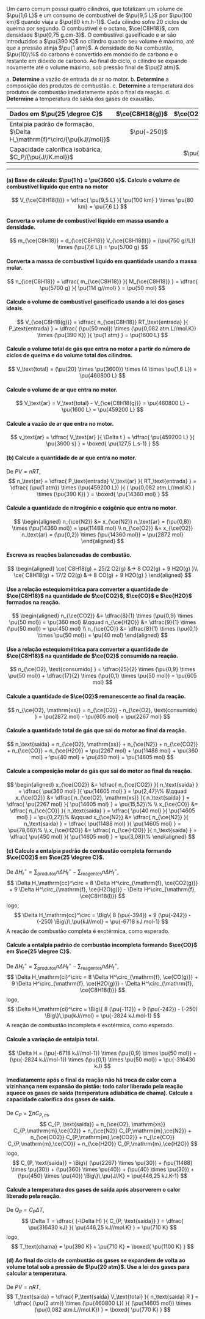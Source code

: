 Um carro comum possui quatro cilindros, que totalizam um volume de $\pu{1,6 L}$ e um consumo de combustível de $\pu{9,5 L}$ por $\pu{100 km}$ quando viaja a $\pu{80 km.h-1}$. Cada cilindro sofre 20 ciclos de queima por segundo. O combustível é o octano, $\ce{C8H18}$, com densidade $\pu{0,75 g.cm-3}$. O combustível gaseificado e ar são introduzidos a $\pu{390 K}$ no cilindro quando seu volume é máximo, até que a pressão atinja $\pu{1 atm}$. A densidade do  Na combustão, $\pu{10}\%$ do carbono é convertido em monóxido de carbono e o restante em dióxido de carbono. Ao final do ciclo, o cilindro se expande novamente até o volume máximo, sob pressão final de $\pu{2 atm}$.

a. **Determine** a vazão de entrada de ar no motor.
b. **Determine** a composição dos produtos de combustão.
c. **Determine** a temperatura dos produtos de combustão imediatamente após o final da reação.
d. **Determine** a temperatura de saída dos gases de exaustão.

| Dados em $\pu{25 \degree C}$                                            | $\ce{C8H18(g)}$ | $\ce{O2(g)}$ | $\ce{N2(g)}$ | $\ce{H2O(g)}$ | $\ce{CO2(g)}$ | $\ce{CO(g)}$ |
| :---------------------------------------------------------------------- | --------------: | -----------: | -----------: | ------------: | ------------: | -----------: |
| Entalpia padrão de formação, $\Delta H_\mathrm{f}^\circ/{\pu{kJ//mol}}$ |     $\pu{-250}$ |              |              |   $\pu{-242}$ |   $\pu{-394}$ |  $\pu{-112}$ |
| Capacidade calorífica isobárica, $C_P/{\pu{J//K.mol}}$                  |                 |    $\pu{30}$ |    $\pu{30}$ |     $\pu{40}$ |     $\pu{40}$ |    $\pu{30}$ |

---

#### **(a)** Base de cálculo: $\pu{1 h} = \pu{3600 s}$. Calcule o volume de combustível líquido que entra no motor

$$
    V_{\ce{C8H18(l)}}
        = \dfrac{ \pu{9,5 L} }{ \pu{100 km} } \times \pu{80 km}
        = \pu{7,6 L}
$$

#### Converta o volume de combustível líquido em massa usando a densidade.

$$
    m_{\ce{C8H18}}
        = d_{\ce{C8H18}} V_{\ce{C8H18(l)}}
        = (\pu{750 g//L}) \times (\pu{7,6 L})
        = \pu{5700 g}
$$

#### Converta a massa de combustível líquido em quantidade usando a massa molar.

$$
    n_{\ce{C8H18}}
        = \dfrac{ m_{\ce{C8H18}} }{ M_{\ce{C8H18}} }
        = \dfrac{ \pu{5700 g} }{ \pu{114 g//mol} }
        = \pu{50 mol}
$$

#### Calcule o volume de combustível gaseificado usando a lei dos gases ideais.

$$
    V_{\ce{C8H18(g)}}
        = \dfrac{ n_{\ce{C8H18}} RT_\text{entrada} }{ P_\text{entrada} }
        = \dfrac{ (\pu{50 mol}) \times (\pu{0,082 atm.L//mol.K}) \times (\pu{390 K}) }{ \pu{1 atm} }
        = \pu{1600 L}
$$

#### Calcule o volume total de gás que entra no motor a partir do número de ciclos de queima e do volume total dos cilindros.

$$
    V_\text{total} 
        = (\pu{20} \times \pu{3600}) \times (4 \times \pu{1,6 L})
        = \pu{460800 L}
$$

#### Calcule o volume de ar que entra no motor.

$$
    V_\text{ar} 
        =  V_\text{total} - V_{\ce{C8H18(g)}}
        = \pu{460800 L} - \pu{1600 L}
        = \pu{459200 L}
$$

#### Calcule a vazão de ar que entra no motor.

$$
    v_\text{ar} 
        = \dfrac{ V_\text{ar}  }{ \Delta t }
        = \dfrac{ \pu{459200 L} }{ \pu{3600 s} }
        = \boxed{ \pu{127,5 L.s-1} }
$$

#### **(b)** Calcule a quantidade de ar que entra no motor.

De $PV = nRT$,
$$
    n_\text{ar} 
        = \dfrac{ P_\text{entrada} V_\text{ar} }{ RT_\text{entrada} }
        = \dfrac{ (\pu{1 atm}) \times (\pu{459200 L}) }{ ( \pu{0,082 atm.L//mol.K} ) \times (\pu{390 K}) }
        = \boxed{ \pu{14360 mol} }
$$

#### Calcule a quantidade de nitrogênio e oxigênio que entra no motor.

$$
\begin{aligned}
    n_{\ce{N2}} 
        &= x_{\ce{N2}} n_\text{ar} 
        = (\pu{0,8}) \times (\pu{14360 mol})
        = \pu{11488 mol} \\
    n_{\ce{O2}} 
        &= x_{\ce{O2}} n_\text{ar} 
        = (\pu{0,2}) \times (\pu{14360 mol})
        = \pu{2872 mol}
\end{aligned}
$$

#### Escreva as reações balanceadas de combustão.

$$
\begin{aligned}
    \ce{ C8H18(g) + 25/2 O2(g) &-> 8 CO2(g) + 9 H2O(g) }\\
    \ce{ C8H18(g) + 17/2 O2(g) &-> 8 CO(g)  + 9 H2O(g) }
\end{aligned}
$$

#### Use a relação estequiométrica para converter a quantidade de $\ce{C8H18}$ na quantidade de $\ce{CO2}$, $\ce{CO}$ e $\ce{H2O}$ formados na reação.

$$
\begin{aligned}
    n_{\ce{CO2}} 
        &= \dfrac{8}{1} \times (\pu{0,9} \times \pu{50 mol})
        = \pu{360 mol}
    &\qquad
    n_{\ce{H2O}} 
        &= \dfrac{9}{1} \times (\pu{50 mol})
        = \pu{450 mol} \\
    n_{\ce{CO}} 
        &= \dfrac{8}{1} \times (\pu{0,1} \times \pu{50 mol})
        = \pu{40 mol}
\end{aligned}
$$

#### Use a relação estequiométrica para converter a quantidade de $\ce{C8H18}$ na quantidade de $\ce{O2}$ consumido na reação.

$$
    n_{\ce{O2}, \text{consumido} } 
        = \dfrac{25}{2} \times (\pu{0,9} \times \pu{50 mol})
            + \dfrac{17}{2} \times (\pu{0,1} \times \pu{50 mol})
        = \pu{605 mol}
$$

#### Calcule a quantidade de $\ce{O2}$ remanescente ao final da reação.

$$
    n_{\ce{O2}, \mathrm{xs}} 
        = n_{\ce{O2}} -  n_{\ce{O2}, \text{consumido} } 
        = \pu{2872 mol} - \pu{605 mol} 
        = \pu{2267 mol} 
$$

#### Calcule a quantidade total de gás que sai do motor ao final da reação.

$$
    n_\text{saída}
        = n_{\ce{O2}, \mathrm{xs}} + n_{\ce{N2}} + n_{\ce{CO2}} + n_{\ce{CO}} + n_{\ce{H2O}} 
        = \pu{2267 mol} + \pu{11488 mol} + \pu{360 mol} + \pu{40 mol} + \pu{450 mol}
        = \pu{14605 mol}
$$

#### Calcule a composição molar do gás que sai do motor ao final da reação.

$$
\begin{aligned}
    x_{\ce{CO2}} 
        &= \dfrac{ n_{\ce{CO2}} }{ n_\text{saída} }
        = \dfrac{ \pu{360 mol} }{ \pu{14605 mol} }
        = \pu{2,47}\%
    &\qquad
    x_{\ce{O2}} 
        &= \dfrac{ n_{\ce{O2}, \mathrm{xs}} }{ n_\text{saída} }
        = \dfrac{ \pu{2267 mol} }{ \pu{14605 mol} }
        = \pu{15,52}\% \\
    x_{\ce{CO}} 
        &= \dfrac{ n_{\ce{CO}} }{ n_\text{saída} }
        = \dfrac{ \pu{40 mol} }{ \pu{14605 mol} }
        = \pu{0,27}\%
    &\qquad
    x_{\ce{N2}} 
        &= \dfrac{ n_{\ce{N2}} }{ n_\text{saída} }
        = \dfrac{ \pu{11488 mol} }{ \pu{14605 mol} }
        = \pu{78,66}\% \\
    x_{\ce{H2O}} 
        &= \dfrac{ n_{\ce{H2O}} }{ n_\text{saída} }
        = \dfrac{ \pu{450 mol} }{ \pu{14605 mol} }
        = \pu{3,08}\%
\end{aligned}
$$

#### **(c)** Calcule a entalpia padrão de combustão completa formando $\ce{CO2}$ em $\ce{25 \degree C}$.

De $\Delta H_\mathrm{r}^\circ = \sum_\text{produtos} n \Delta H^\circ_\mathrm{f} - \sum_\text{reagentes} n \Delta H^\circ_\mathrm{f}$,
$$
   \Delta H_\mathrm{cc}^\circ 
        = 8 \Delta H^\circ_{\mathrm{f}, \ce{CO2(g)}} 
        + 9 \Delta H^\circ_{\mathrm{f}, \ce{H2O(g)}} 
        - \Delta H^\circ_{\mathrm{f}, \ce{C8H18(l)}}
$$
logo,
$$
   \Delta H_\mathrm{cc}^\circ
        = \Big\{ 8 (\pu{-394}) + 9 (\pu{-242}) - (-250) \Big\}\,\pu{kJ//mol}
        = \pu{-6718 kJ.mol-1}
$$
A reação de combustão completa é exotérmica, como esperado.

#### Calcule a entalpia padrão de combustão incompleta formando $\ce{CO}$ em $\ce{25 \degree C}$.

De $\Delta H_\mathrm{r}^\circ = \sum_\text{produtos} n \Delta H^\circ_\mathrm{f} - \sum_\text{reagentes} n \Delta H^\circ_\mathrm{f}$,
$$
   \Delta H_\mathrm{ci}^\circ 
        = 8 \Delta H^\circ_{\mathrm{f}, \ce{CO(g)}} 
        + 9 \Delta H^\circ_{\mathrm{f}, \ce{H2O(g)}} 
        - \Delta H^\circ_{\mathrm{f}, \ce{C8H18(l)}}
$$
logo,
$$
   \Delta H_\mathrm{ci}^\circ
        = \Big\{ 8 (\pu{-112}) + 9 (\pu{-242}) - (-250) \Big\}\,\pu{kJ//mol}
        = \pu{-2824 kJ.mol-1}
$$
A reação de combustão incompleta é exotérmica, como esperado.

#### Calcule a variação de entalpia total.

$$
    \Delta H 
        = (\pu{-6718 kJ//mol-1}) \times (\pu{0,9} \times \pu{50 mol}) 
        + (\pu{-2824 kJ//mol-1}) \times (\pu{0,1} \times \pu{50 mol}) 
        = \pu{-316430 kJ}
$$

#### Imediatamente após o final da reação não há troca de calor com a vizinhança nem expansão do pistão: todo calor liberado pela reação aquece os gases de saída (temperatura adiabática de chama). Calcule a capacidade calorífica dos gases de saída.

De $C_P = \sum n C_{P,m}$,
$$
    C_{P, \text{saída}} 
        = n_{\ce{O2}, \mathrm{xs}} C_{P,\mathrm{m},\ce{O2}}
        + n_{\ce{N2}} C_{P,\mathrm{m},\ce{N2}}
        + n_{\ce{CO2}} C_{P,\mathrm{m},\ce{CO2}}
        + n_{\ce{CO}} C_{P,\mathrm{m},\ce{CO}}
        + n_{\ce{H2O}} C_{P,\mathrm{m},\ce{H2O}}
$$
logo,
$$
    C_{P, \text{saída}}  
        = \Big\{ (\pu{2267} \times \pu{30})
        + (\pu{11488} \times \pu{30})
        + (\pu{360} \times \pu{40})
        + (\pu{40} \times \pu{30})
        + (\pu{450} \times \pu{40}) \Big\}\,\pu{J//K}
        = \pu{446,25 kJ.K-1}
$$

#### Calcule a temperatura dos gases de saída após absorverem o calor liberado pela reação.

De $Q_P = C_P \Delta T$,
$$
    \Delta T 
        = \dfrac{ (-\Delta H) }{ C_{P, \text{saída}} }
        = \dfrac{ \pu{316430 kJ} }{ \pu{446,25 kJ//mol.K} }
        = \pu{710 K}
$$
logo,
$$
    T_\text{chama} 
        = \pu{390 K} + \pu{710 K}
        = \boxed{ \pu{1100 K} }
$$

#### **(d)** Ao final do ciclo de combustão os gases se expandem de volta ao volume total sob a pressão de $\pu{20 atm}$. Use a lei dos gases para calcular a temperatura.

De $PV = nRT$,
$$
    T_\text{saída}
        = \dfrac{ P_\text{saída} V_\text{total} }{ n_\text{saída} R }
        = \dfrac{ (\pu{2 atm}) \times (\pu{460800 L}) }{ (\pu{14605 mol}) \times (\pu{0,082 atm.L//mol.K}) }
        = \boxed{ \pu{770 K} }
$$

